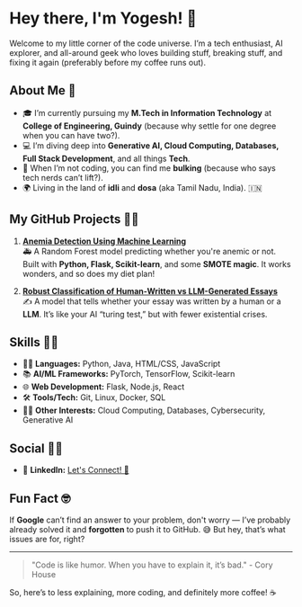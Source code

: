# Hey there, I'm Yogesh! 👋

Welcome to my little corner of the code universe. I’m a tech enthusiast, AI explorer, and all-around geek who loves building stuff, breaking stuff, and fixing it again (preferably before my coffee runs out).

## About Me 🚀

- 🎓 I’m currently pursuing my **M.Tech in Information Technology** at **College of Engineering, Guindy** (because why settle for one degree when you can have two?).
- 💻 I’m diving deep into **Generative AI, Cloud Computing, Databases, Full Stack Development**, and all things **Tech**.
- 💪 When I’m not coding, you can find me **bulking** (because who says tech nerds can’t lift?).
- 🌍 Living in the land of **idli** and **dosa** (aka Tamil Nadu, India). 🇮🇳
  
## My GitHub Projects 👨‍💻

1. **[Anemia Detection Using Machine Learning](https://github.com/yogeshwaran10/Anemia_detection)**  
   🚑 A Random Forest model predicting whether you're anemic or not. Built with **Python, Flask, Scikit-learn**, and some **SMOTE magic**. It works wonders, and so does my diet plan! 

2. **[Robust Classification of Human-Written vs LLM-Generated Essays](https://github.com/yogeshwaran10/Robust-Classification-of-Human-written-vs-LLM-Generated-Essay)**  
   ✍️ A model that tells whether your essay was written by a human or a **LLM**. It’s like your AI “turing test,” but with fewer existential crises.

## Skills 👨‍🔬

- 🧑‍💻 **Languages:** Python, Java, HTML/CSS, JavaScript  
- 📚 **AI/ML Frameworks:** PyTorch, TensorFlow, Scikit-learn  
- 🌐 **Web Development:** Flask, Node.js, React  
- 🛠️ **Tools/Tech:** Git, Linux, Docker, SQL  
- 🧑‍🔬 **Other Interests:** Cloud Computing, Databases, Cybersecurity, Generative AI

## Social 🧑‍💻

- 📝 **LinkedIn:** [ Let's Connect! 🤝](https://www.linkedin.com/in/yogeshwaran10)

## Fun Fact 🤓

If **Google** can’t find an answer to your problem, don't worry — I’ve probably already solved it and **forgotten** to push it to GitHub. 😅 But hey, that’s what issues are for, right?

---

> "Code is like humor. When you have to explain it, it’s bad." - Cory House

So, here’s to less explaining, more coding, and definitely more coffee! ☕
